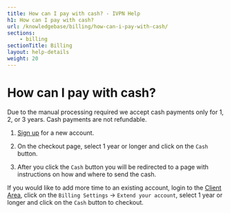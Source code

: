 ```yaml
---
title: How can I pay with cash? - IVPN Help
h1: How can I pay with cash?
url: /knowledgebase/billing/how-can-i-pay-with-cash/
sections:
    - billing
sectionTitle: Billing
layout: help-details
weight: 20
---
```

# How can I pay with cash?

<div markdown="1" class="notice notice--info">
Due to the manual processing required we accept cash payments only for 1, 2, or 3 years. Cash payments are not refundable.
</div>

1. [Sign up](/pricing/) for a new account. 

2. On the checkout page, select 1 year or longer and click on the `Cash` button.

3. After you click the `Cash` button you will be redirected to a page with instructions on how and where to send the cash.

If you would like to add more time to an existing account, login to the [Client Area](/account/login/), click on the `Billing Settings` -> `Extend your account`, select 1 year or longer and click on the `Cash` button to checkout.
